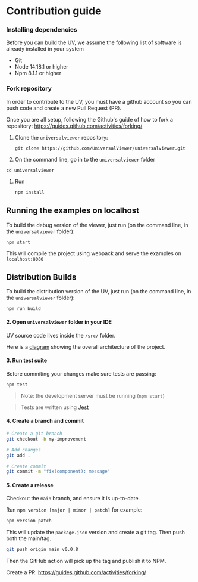 # Contribution guide

### Installing dependencies

Before you can build the UV, we assume the following list of software is already installed in your system

- Git
- Node 14.18.1 or higher
- Npm 8.1.1 or higher

### Fork repository

In order to contribute to the UV, you must have a github account so you can push code and create a new Pull Request (PR).

Once you are all setup, following the Github's guide of how to fork a repository: https://guides.github.com/activities/forking/

1. Clone the `universalviewer` repository:

   `git clone https://github.com/UniversalViewer/universalviewer.git`

1. On the command line, go in to the `universalviewer` folder

`cd universalviewer`

1. Run

   `npm install`

## Running the examples on localhost

To build the debug version of the viewer, just run (on the command line, in the `universalviewer` folder):

    npm start

This will compile the project using webpack and serve the examples on `localhost:8080`

## Distribution Builds

To build the distribution version of the UV, just run (on the command line, in the `universalviewer` folder):

    npm run build

#### 2. Open `universalviewer` folder in your IDE

UV source code lives inside the `/src/` folder.

Here is a [diagram](https://docs.google.com/drawings/d/1i484Jd32FoLwtE5uvkBA6l5LV-DioSOZDIWD0WfhWl8/edit?usp=sharing) showing the overall architecture of the project.

#### 3. Run test suite

Before commiting your changes make sure tests are passing:

```
npm test
```

> Note: the development server must be running (`npm start`)

> Tests are written using [Jest](https://jestjs.io/)

#### 4. Create a branch and commit

```bash
# Create a git branch
git checkout -b my-improvement

# Add changes
git add .

# Create commit
git commit -m "fix(component): message"
```

#### 5. Create a release

<!-- ```bash
git commit -m "Release v1.2.3"
git tag v1.2.3
git push origin main v1.2.3
``` -->

Checkout the `main` branch, and ensure it is up-to-date.

Run `npm version [major | minor | patch]` for example:

```bash
npm version patch
```

This will update the `package.json` version and create a git tag. Then push both the main/tag.

```bash
git push origin main v0.0.8
```

Then the GitHub action will pick up the tag and publish it to NPM.

Create a PR:
https://guides.github.com/activities/forking/
